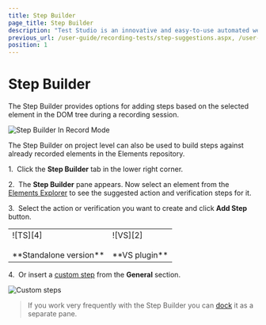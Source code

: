 ```yaml
---
title: Step Builder
page_title: Step Builder
description: "Test Studio is an innovative and easy-to-use automated web, WPF and load testing solution. Test Studio tests support essential technologies like ASP.NET AJAX, Silverlight, PHP and MVC. HTML5, Testing framework, functional testing, performance testing, load testing, exploratory testing, manual testing."
previous_url: /user-guide/recording-tests/step-suggestions.aspx, /user-guide/recording-tests/step-suggestions, /getting-started/step-suggestions
position: 1
---
```

# Step Builder #

The Step Builder provides options for adding steps based on the selected element in the DOM tree during a recording session.

![Step Builder In Record Mode][6]

The Step Builder on project level can also be used to build steps against already recorded elements in the Elements repository.

1.&nbsp; Click the **Step Builder** tab in the lower right corner.

2.&nbsp; The **Step Builder** pane appears. Now select an element from the <a href="/features/elements-explorer/overview" target="_blank">Elements Explorer</a>  to see the suggested action and verification steps for it.

3.&nbsp; Select the action or verification you want to create and click **Add Step** button.

<table id="no-table">
	<tr>
		<td>![TS][4] <br><br>**Standalone version**</td>
		<td>![VS][2] <br><br>**VS plugin**</td>
	</tr>
<table>

4.&nbsp; Or insert a <a href="/features/custom-steps/overview" target="_blank">custom step</a> from the **General** section.

![Custom steps][5]

> If you work very frequently with the Step Builder you can <a href="/features/custom-layout/custom-layout" target="_blank">dock</a> it as a separate pane. 

[1]: /img/getting-started/test-recording/step-suggestions/fig1.png
[2]: /img/getting-started/test-recording/step-suggestions/fig2.png
[3]: /img/getting-started/test-recording/step-suggestions/fig3.png
[4]: /img/getting-started/test-recording/step-suggestions/fig4.png
[5]: /img/getting-started/test-recording/step-suggestions/fig5.png
[6]: /img/getting-started/test-recording/step-suggestions/step-builder-recorder.png
